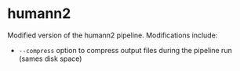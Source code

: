 humann2
=======

Modified version of the humann2 pipeline. Modifications include:

* `--compress` option to compress output files during the pipeline run (sames disk space)

